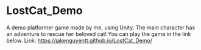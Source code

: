 # LostCat_Demo
A demo platformer game made by me, using Unity. The main character has an adventure to rescue her beloved cat!
You can play the game in the link below.
Link: https://jakenguyentt.github.io/LostCat_Demo/
